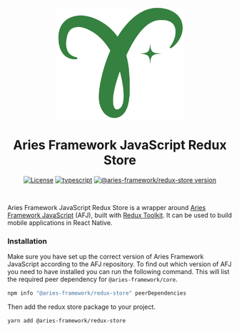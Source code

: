 <p align="center">
  <br />
  <img
    alt="Hyperledger Aries logo"
    src="https://raw.githubusercontent.com/hyperledger/aries-framework-javascript/aa31131825e3331dc93694bc58414d955dcb1129/images/aries-logo.png"
    height="250px"
  />
</p>
<h1 align="center"><b>Aries Framework JavaScript Redux Store</b></h1>
<p align="center">
  <a
    href="https://raw.githubusercontent.com/hyperledger/aries-framework-javascript-ext/main/LICENSE"
    ><img
      alt="License"
      src="https://img.shields.io/badge/License-Apache%202.0-blue.svg"
  /></a>
  <a href="https://www.typescriptlang.org/"
    ><img
      alt="typescript"
      src="https://img.shields.io/badge/%3C%2F%3E-TypeScript-%230074c1.svg"
  /></a>
    <a href="https://www.npmjs.com/package/@aries-framework/redux-store"
    ><img
      alt="@aries-framework/redux-store version"
      src="https://img.shields.io/npm/v/@aries-framework/redux-store"
  /></a>

</p>
<br />

Aries Framework JavaScript Redux Store is a wrapper around [Aries Framework JavaScript](https://github.com/hyperledger/aries-framework-javascript.git) (AFJ), built with [Redux Toolkit](https://redux-toolkit.js.org/). It can be used to build mobile applications in React Native.

### Installation

Make sure you have set up the correct version of Aries Framework JavaScript according to the AFJ repository. To find out which version of AFJ you need to have installed you can run the following command. This will list the required peer dependency for `@aries-framework/core`.

```sh
npm info "@aries-framework/redux-store" peerDependencies
```

Then add the redux store package to your project.

```sh
yarn add @aries-framework/redux-store
```
